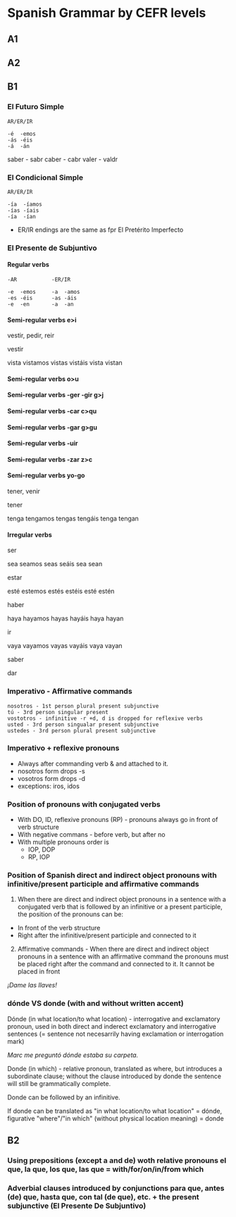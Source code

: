 # Spanish Grammar by CEFR levels

## A1

## A2

## B1

### El Futuro Simple

```
AR/ER/IR

-é  -emos
-ás -éis
-á  -án
```

saber - sabr
caber - cabr
valer - valdr

### El Condicional Simple

```
AR/ER/IR

-ía  -íamos
-ías -íais
-ía  -ían
```

* ER/IR endings are the same as fpr El Pretérito Imperfecto

### El Presente de Subjuntivo

#### Regular verbs

```
-AR           -ER/IR

-e  -emos     -a  -amos
-es -éis      -as -áis
-e  -en       -a  -an
```

#### Semi-regular verbs e>i

vestir, pedir, reir

vestir

vista  vistamos
vistas vistáis
vista  vistan

#### Semi-regular verbs o>u

#### Semi-regular verbs -ger -gir  g>j

#### Semi-regular verbs -car c>qu

#### Semi-regular verbs -gar g>gu

#### Semi-regular verbs -uir

#### Semi-regular verbs -zar z>c

#### Semi-regular verbs yo-go

tener, venir

tener

tenga  tengamos
tengas tengáis
tenga  tengan

#### Irregular verbs

ser

sea  seamos
seas seáis
sea  sean

estar

esté  estemos
estés estéis
esté  estén

haber

haya  hayamos
hayas hayáis
haya  hayan

ir

vaya  vayamos
vayas vayáis
vaya  vayan

saber

dar

### Imperativo - Affirmative commands

```
nosotros - 1st person plural present subjunctive
tú - 3rd person singular present
vostotros - infinitive -r +d, d is dropped for reflexive verbs
usted - 3rd person singualar present subjunctive
ustedes - 3rd person plural present subjunctive
```

### Imperativo + reflexive pronouns

- Always after commanding verb & and attached to it.
- nosotros form drops -s
- vosotros form drops -d
- exceptions: iros, idos

### Position of pronouns with conjugated verbs

- With DO, ID, reflexive pronouns (RP) - pronouns always go in front of verb structure
- With negative commans - before verb, but after no
- With multiple pronouns order is
  - IOP, DOP
  - RP, IOP

### Position of Spanish direct and indirect object pronouns with infinitive/present participle and affirmative commands

1. When there are direct and indirect object pronouns in a sentence with a conjugated verb that is followed by an infinitive or a present participle, the position of the pronouns can be:

- In front of the verb structure
- Right after the infinitive/present participle and connected to it

2. Affirmative commands - When there are direct and indirect object pronouns in a sentence with an affirmative command the pronouns must be placed right after the command and connected to it. It cannot be placed in front

*¡Dame las llaves!*


### dónde VS donde (with and without written accent)

Dónde (in what location/to what location) - interrogative and exclamatory pronoun, used in both direct and inderect exclamatory and interrogative sentences (= sentence not necesarrily having exclamation or interrogation mark)

*Marc me preguntó dónde estaba su carpeta.*

Donde (in which) - relative pronoun, translated as where, but introduces a subordinate clause; without the clause introduced by donde the sentence will still be grammatically complete.

Donde can be followed by an infinitive.

If donde can be translated as "in what location/to what location" = dónde, figurative "where"/"in which" (without physical location meaning) = donde

## B2

### Using prepositions (except a and de) woth relative pronouns el que, la que, los que, las que = with/for/on/in/from which

### Adverbial clauses introduced by conjunctions para que, antes (de) que, hasta que, con tal (de que), etc. + the present subjunctive (El Presente De Subjuntivo)

